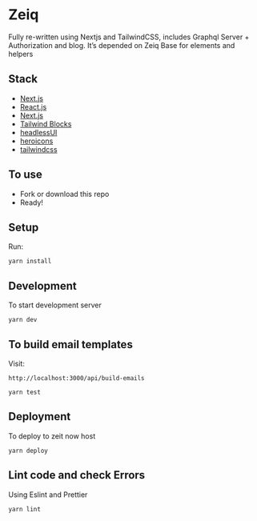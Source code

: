 # Zeiq

Fully re-written using Nextjs and TailwindCSS, includes Graphql Server    + Authorization and blog.
It’s depended on Zeiq Base for elements and helpers

## Stack

- [Next.js](https://nextjs.org/)
- [React.js](https://facebook.github.io/react/)
- [Next.js](https://nextjs.org/)
- [Tailwind Blocks](https://tailblocks.cc/)
- [headlessUI](https://headlessui.dev)
- [heroicons](https://heroicons.com)
- [tailwindcss](https://tailwindcss.com/)

## To use

- Fork or download this repo
- Ready!

## Setup

Run:

```
yarn install
```

## Development

To start development server

```
yarn dev
```

## To build email templates

Visit:

```
http://localhost:3000/api/build-emails
```

```
yarn test
```

## Deployment

To deploy to zeit now host

```
yarn deploy

```

## Lint code and check Errors

Using Eslint and Prettier

```
yarn lint
```
